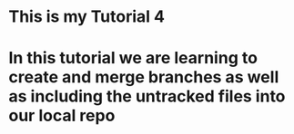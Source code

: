 # This is my Tutorial 4

# In this tutorial we are learning to create and merge branches as well as including the untracked files into our local repo